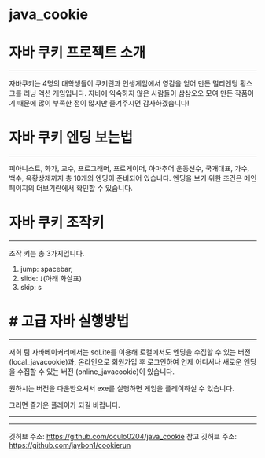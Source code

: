 # java_cookie
# 자바 쿠키 프로젝트 소개
---
자바쿠키는 4명의 대학생들이 쿠키런과 인생게임에서 영감을 얻어 만든 멀티엔딩 횡스크롤 러닝 액션 게임입니다.
자바에 익숙하지 않은 사람들이 삼삼오오 모여 만든 작품이기 때문에 많이 부족한 점이 많지만 즐겨주시면 감사하겠습니다!

# 자바 쿠키 엔딩 보는법

---
피아니스트, 화가, 교수, 프로그래머, 프로게이머, 아마추어 운동선수, 국개대표, 가수, 백수, 옥황상제까지 
총 10개의 엔딩이 준비되어 있습니다.
엔딩을 보기 위한 조건은 메인페이지의 더보기란에서 확인할 수 있습니다.

# 자바 쿠키 조작키

---
조작 키는 총 3가지입니다.
1. jump:  spacebar, 
2.  slide: ⭣(아래 화살표)
3. skip: s

# # 고급 자바 실행방법
---
저희 팀 자바베이커리에서는 sqLite를 이용해 로컬에서도 엔딩을 수집할 수 있는 버전(local_javacookie)과,
온라인으로 회원가입 후 로그인하여 언제 어디서나 새로운 엔딩을 수집할 수 있는 버전 (online_javacookie)이 있습니다.

원하시는 버전을 다운받으셔서 exe를 실행하면 게임을 플레이하실 수 있습니다.

그러면 즐거운 플레이가 되길 바랍니다.

---
---
깃허브 주소: https://github.com/oculo0204/java_cookie
참고 깃허브 주소: https://github.com/jaybon1/cookierun

    
